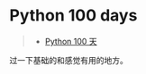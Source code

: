 # Python 100 days

> - [Python 100 天](https://github.com/jackfrued/Python-100-Days)

过一下基础的和感觉有用的地方。